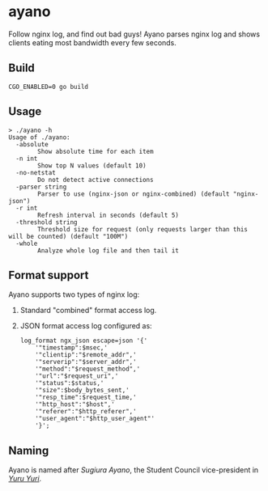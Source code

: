 # ayano

Follow nginx log, and find out bad guys! Ayano parses nginx log and shows clients eating most bandwidth every few seconds.

## Build

```
CGO_ENABLED=0 go build
```

## Usage

```
> ./ayano -h
Usage of ./ayano:
  -absolute
        Show absolute time for each item
  -n int
        Show top N values (default 10)
  -no-netstat
        Do not detect active connections
  -parser string
        Parser to use (nginx-json or nginx-combined) (default "nginx-json")
  -r int
        Refresh interval in seconds (default 5)
  -threshold string
        Threshold size for request (only requests larger than this will be counted) (default "100M")
  -whole
        Analyze whole log file and then tail it
```

## Format support

Ayano supports two types of nginx log:

1. Standard "combined" format access log.
2. JSON format access log configured as:

    ```nginx
    log_format ngx_json escape=json '{'
        '"timestamp":$msec,'
        '"clientip":"$remote_addr",'
        '"serverip":"$server_addr",'
        '"method":"$request_method",'
        '"url":"$request_uri",'
        '"status":$status,'
        '"size":$body_bytes_sent,'
        '"resp_time":$request_time,'
        '"http_host":"$host",'
        '"referer":"$http_referer",'
        '"user_agent":"$http_user_agent"'
        '}';
    ```

## Naming

Ayano is named after *Sugiura Ayano*, the Student Council vice-president in [*Yuru Yuri*](https://en.wikipedia.org/wiki/YuruYuri#Student_Council).
